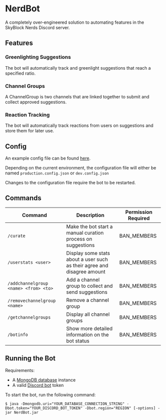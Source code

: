 # NerdBot

A completely over-engineered solution to automating features in the SkyBlock Nerds Discord server.

## Features

### Greenlighting Suggestions

The bot will automatically track and greenlight suggestions that reach a specified ratio.

### Channel Groups

A ChannelGroup is two channels that are linked together to submit and collect approved suggestions.

### Reaction Tracking

The bot will automatically track reactions from users on suggestions and store them for later use.

## Config

An example config file can be
found [here](https://github.com/TheMGRF/NerdBot/blob/master/src/main/resources/example-config.json).

Depending on the current environment, the configuration file will either be named `production.config.json`
or `dev.config.json`

Changes to the configuration file require the bot to be restarted.

## Commands

| Command                               | Description                                                             | Permission Required |
|---------------------------------------|-------------------------------------------------------------------------|---------------------|
| `/curate`                             | Make the bot start a manual curation process on suggestions             | BAN_MEMBERS         |
| `/userstats <user>`                   | Display some stats about a user such as their agree and disagree amount | BAN_MEMBERS         |
| `/addchannelgroup <name> <from> <to>` | Add a channel group to collect and send suggestions                     | BAN_MEMBERS         |
| `/removechannelgroup <name>`          | Remove a channel group                                                  | BAN_MEMBERS         |
| `/getchannelgroups`                   | Display all channel groups                                              | BAN_MEMBERS         |
| `/botinfo`                            | Show more detailed information on the bot status                        | BAN_MEMBERS         |

## Running the Bot

Requirements:

- A [MongoDB database](https://www.mongodb.com/free-cloud-database) instance
- A valid [Discord bot](https://discord.com/developers/applications/me) token

To start the bot, run the following command:

```shell
$ java -Dmongodb.uri="YOUR_DATABASE_CONNECTION_STRING" -Dbot.token="YOUR_DISCORD_BOT_TOKEN" -Dbot.region="REGION" [-options] -jar NerdBot.jar
```
